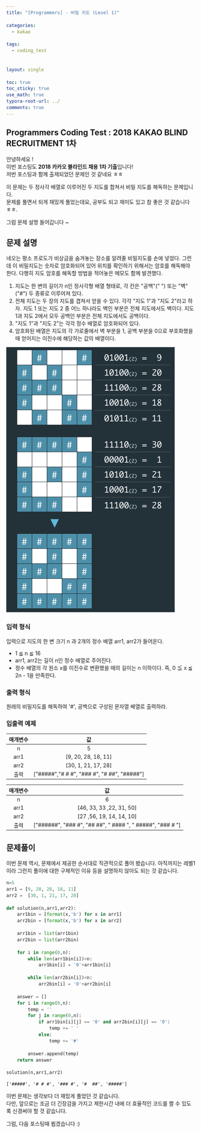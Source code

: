 ```yaml
---
title: "[Programmers] - 비밀 지도 (Level 1)"

categories:
  - kakao

tags:
  - coding_test


layout: single

toc: true
toc_sticky: true
use_math: true
typora-root-url: ../
comments: true
---
```

## Programmers Coding Test : 2018 KAKAO BLIND RECRUITMENT 1차

안녕하세요 !  
이번 포스팅도 **2018 카카오 블라인드 채용 1차 기출**입니다!  
저번 포스팅과 함께 출제되었던 문제인 것 같네요 ㅎㅎ  

이 문제는 두 정사각 배열로 이루어진 두 지도를 합쳐서 비밀 지도를 해독하는 문제입니다.  
문제를 풀면서 되게 재밌게 풀었는데요, 공부도 되고 재미도 있고 참 좋은 것 같습니다 ㅎㅎ.  

그럼 문제 설명 들어갑니다 ~  

## 문제 설명

네오는 평소 프로도가 비상금을 숨겨놓는 장소를 알려줄 비밀지도를 손에 넣었다. 그런데 이 비밀지도는 숫자로 암호화되어 있어 위치를 확인하기 위해서는 암호를 해독해야 한다. 다행히 지도 암호를 해독할 방법을 적어놓은 메모도 함께 발견했다.

1. 지도는 한 변의 길이가 n인 정사각형 배열 형태로, 각 칸은 "공백"(" ") 또는 "벽"("#") 두 종류로 이루어져 있다.
2. 전체 지도는 두 장의 지도를 겹쳐서 얻을 수 있다. 각각 "지도 1"과 "지도 2"라고 하자. 지도 1 또는 지도 2 중 어느 하나라도 벽인 부분은 전체 지도에서도 벽이다. 지도 1과 지도 2에서 모두 공백인 부분은 전체 지도에서도 공백이다.
3. "지도 1"과 "지도 2"는 각각 정수 배열로 암호화되어 있다.
4. 암호화된 배열은 지도의 각 가로줄에서 벽 부분을 1, 공백 부분을 0으로 부호화했을 때 얻어지는 이진수에 해당하는 값의 배열이다.

![](/images/secret_map/secret8.png)  

### 입력 형식
입력으로 지도의 한 변 크기 n 과 2개의 정수 배열 arr1, arr2가 들어온다.

- 1 ≦ n ≦ 16
- arr1, arr2는 길이 n인 정수 배열로 주어진다.
- 정수 배열의 각 원소 x를 이진수로 변환했을 때의 길이는 n 이하이다. 즉, 0 ≦ x ≦ 2n - 1을 만족한다.

### 출력 형식
원래의 비밀지도를 해독하여 '\#', 공백으로 구성된 문자열 배열로 출력하라.

### 입출력 예제

|매개변수|값|
|:---:|:---:|
|n|5|
|arr1|[9, 20, 28, 18, 11]|
|arr2|[30, 1, 21, 17, 28]|
|출력|["\#\#\#\#\#","\# \# \#", "\#\#\# \#", "\# \#\#", "\#\#\#\#\#"]|


|매개변수|값|
|:---:|:---:|
|n|6|
|arr1|[46, 33, 33 ,22, 31, 50]|
|arr2|[27 ,56, 19, 14, 14, 10]|
|출력|["\#\#\#\#\#\#", "\#\#\# \#", "\#\# \#\#", " \#\#\#\# ", " \#\#\#\#\#", "\#\#\# \# "]|

## 문제풀이

이번 문제 역시, 문제에서 제공한 순서대로 직관적으로 풀어 봤습니다.
아직까지는 레벨1이라 그런지 풀이에 대한 구체적인 이유 등을 설명하지 않아도 되는 것 같습니다.


```python
n=5
arr1 = [9, 20, 28, 18, 11]
arr2 = 	[30, 1, 21, 17, 28]

def solution(n,arr1,arr2):
    arr1bin = [format(x,'b') for x in arr1]
    arr2bin = [format(x,'b') for x in arr2]

    arr1bin = list(arr1bin)
    arr2bin = list(arr2bin)

    for i in range(0,n):
        while len(arr1bin[i])<n:
            arr1bin[i] = '0'+arr1bin[i]

        while len(arr2bin[i])<n:
            arr2bin[i] = '0'+arr2bin[i]

    answer = []
    for i in range(0,n):
        temp = ''
        for j in range(0,n):
            if arr1bin[i][j] == '0' and arr2bin[i][j] == '0':
                temp += ' '
            else:
                temp += '#'

        answer.append(temp)
    return answer

solution(n,arr1,arr2)
```




    ['#####', '# # #', '### #', '#  ##', '#####']



이번 문제는 생각보다 더 재밌게 풀었던 것 같습니다.  
다만, 앞으로는 조금 더 긴장감을 가지고 제한시간 내에 더 효율적인 코드를 짤 수 있도록 신경써야 할 것 같습니다.

그럼, 다음 포스팅때 뵙겠습니다 :)
